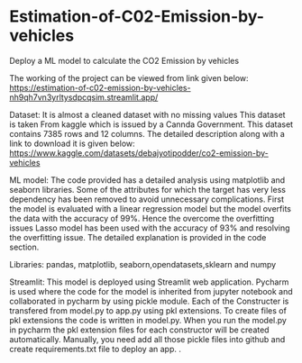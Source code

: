
# Estimation-of-C02-Emission-by-vehicles
Deploy a ML model to calculate the CO2 Emission by vehicles

The working of the project can be viewed from link given below:
https://estimation-of-c02-emission-by-vehicles-nh9qh7vn3yrltysdpcqsim.streamlit.app/

Dataset:
It is almost a cleaned dataset with no missing values
This dataset is taken From kaggle which is issued by a Cannda Government.
This dataset contains 7385 rows and 12 columns.
The detailed description along with a link to download it is given below:
https://www.kaggle.com/datasets/debajyotipodder/co2-emission-by-vehicles


ML model:
The code provided has a detailed analysis using matplotlib and seaborn libraries.
Some of the attributes for which the target has very less dependency has been removed to
avoid unnecessary complications.
First the model is evaluated with a linear regression model but the model overfits the data with
the accuracy of 99%.
Hence the overcome the overfitting issues Lasso model has been used with the accuracy of 93%
and resolving the overfitting issue.
The detailed explanation is provided in the code section.

Libraries:
pandas, matplotlib, seaborn,opendatasets,sklearn and numpy

Streamlit:
This model is deployed using Streamlit web application.
Pycharm is used where the code for the model is inherited from jupyter notebook
and collaborated in pycharm by using pickle module.
Each of the Constructer is transfered from model.py to app.py using pkl extensions.
To create files of pkl extensions the code is written in model.py.
When you run the model.py in pycharm the pkl extension files for each constructor will be created automatically.
Manually, you need add all those pickle files into github and create requirements.txt file to deploy an app.
.
